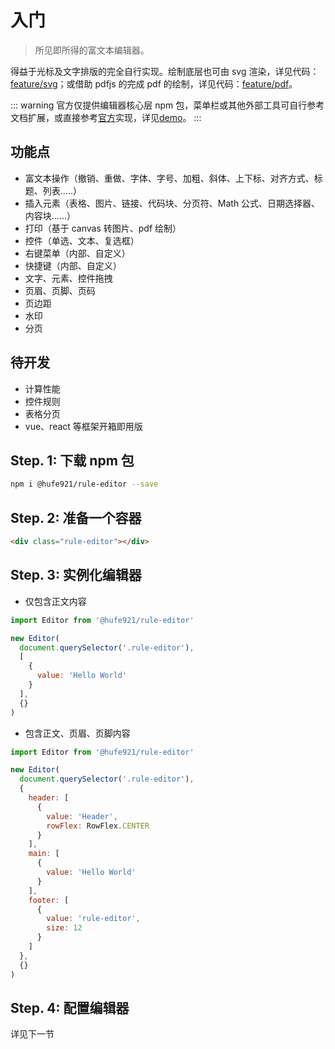 # 入门

> 所见即所得的富文本编辑器。

得益于光标及文字排版的完全自行实现。绘制底层也可由 svg 渲染，详见代码：[feature/svg](https://github.com/Hufe921/rule-editor/tree/feature/svg)；或借助 pdfjs 的完成 pdf 的绘制，详见代码：[feature/pdf](https://github.com/Hufe921/rule-editor/tree/feature/pdf)。

::: warning
官方仅提供编辑器核心层 npm 包，菜单栏或其他外部工具可自行参考文档扩展，或直接参考[官方](https://github.com/Hufe921/rule-editor)实现，详见[demo](https://hufe.club/rule-editor/)。
:::

## 功能点

- 富文本操作（撤销、重做、字体、字号、加粗、斜体、上下标、对齐方式、标题、列表.....）
- 插入元素（表格、图片、链接、代码块、分页符、Math 公式、日期选择器、内容块......）
- 打印（基于 canvas 转图片、pdf 绘制）
- 控件（单选、文本、复选框）
- 右键菜单（内部、自定义）
- 快捷键（内部、自定义）
- 文字、元素、控件拖拽
- 页眉、页脚、页码
- 页边距
- 水印
- 分页

## 待开发

- 计算性能
- 控件规则
- 表格分页
- vue、react 等框架开箱即用版

## Step. 1: 下载 npm 包

```sh
npm i @hufe921/rule-editor --save
```

## Step. 2: 准备一个容器

```html
<div class="rule-editor"></div>
```

## Step. 3: 实例化编辑器

- 仅包含正文内容

```javascript
import Editor from '@hufe921/rule-editor'

new Editor(
  document.querySelector('.rule-editor'),
  [
    {
      value: 'Hello World'
    }
  ],
  {}
)
```

- 包含正文、页眉、页脚内容

```javascript
import Editor from '@hufe921/rule-editor'

new Editor(
  document.querySelector('.rule-editor'),
  {
    header: [
      {
        value: 'Header',
        rowFlex: RowFlex.CENTER
      }
    ],
    main: [
      {
        value: 'Hello World'
      }
    ],
    footer: [
      {
        value: 'rule-editor',
        size: 12
      }
    ]
  },
  {}
)
```

## Step. 4: 配置编辑器

详见下一节
